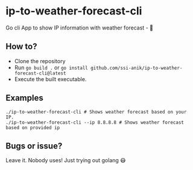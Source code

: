 # ip-to-weather-forecast-cli

Go cli App to show IP information with weather forecast - 🤷‍

## How to?

- Clone the repository
- Run `go build .` or `go install github.com/ssi-anik/ip-to-weather-forecast-cli@latest`
- Execute the built executable.

## Examples

```shell
./ip-to-weather-forecast-cli # Shows weather forecast based on your IP.
./ip-to-weather-forecast-cli --ip 8.8.8.8 # Shows weather forecast based on provided ip
```


## Bugs or issue?

Leave it. Nobody uses! Just trying out golang 😷
